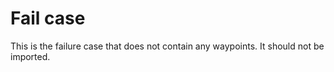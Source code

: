 # Fail case

This is the failure case that does not contain any waypoints. It should
not be imported.
